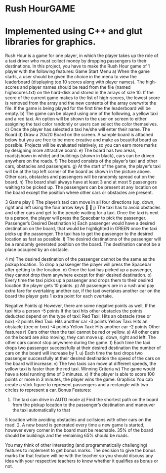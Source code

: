 # Rush HourGAME
# Implemented using C++ and glut libraries for graphics.
Rush Hour is a game for one player, in which the player takes up the role of
a taxi driver who must collect money by dropping passengers to their
destinations.
In this project, you have to make the Rush Hour game of 1 player with the following
features:
Game Start Menu
a) When the game starts, a user should be given the choice in the menu to view
the leaderboard (displaying top 10 scores along with player names). The
high-scores and player names should be read from the file (named
highscores.txt) on the hard-disk and stored in the arrays of size 10. If the
score of the current game makes to the list of high-scores, the lowest score is
removed from the array and the new contents of the array overwrite the file.
If the game is being played for the first time the leaderboard will be empty.
b) The game can be played using one of the following, a yellow taxi and a red taxi.
An option will be shown to the user on screen to either assigning the taxi color
randomly or users can select the color themselves.
c) Once the player has selected a taxi he/she will enter their name.
The Board
d) Draw a 20x20 Board on the screen. A sample board is attached below but
you are free to be more creative and make as beautiful board as possible.
Projects will be evaluated relatively, so you can earn more marks by
designing more attractive board.
e) The board has two areas, roads(shown in white) and buildings (shown in
black), cars can be driven anywhere on the roads.
f) The board consists of the player’s taxi and other cars, obstacles and
passengers.
g) At the start of the game, the player’s taxi will be at the top left corner of
the board as shown in the picture above. Other cars, obstacles and
passengers will be randomly spread out on the board.
h) The board shall always have at least 3 and at most 5 passengers waiting
to be picked up. The passengers can be present at any location on the
board except the position where other cars or obstacles are present.

3
Game play
i) The player’s taxi can move in all four directions (up, down, right and left
using the four arrow keys  
j) The taxi has to avoid obstacles and other cars and get to the people
waiting for a taxi. Once the taxi is next to a person, the player will press
the Spacebar to pick the passenger.
Passenger’s Desired Destination
k) Each passenger would have a desired destination on the board, that
would be highlighted in GREEN once the taxi picks up the passenger. The
taxi has to get the passenger to the desired location as fast as possible.
l) The desired destinations of the passenger will be a randomly generated
position on the board. The destination cannot be a place occupied by an
obstacle.

4
m) The desired destination of the passenger cannot be the same as the
pickup location. To drop a passenger the player will press the Spacebar
after getting to the location.
n) Once the taxi has picked up a passenger, they cannot drop them
anywhere except for their desired destination.
o) Every time the taxi picks up a passenger and drops them to their desired
location the player gets 10 points.
p) All passengers are in a rush and pay extra fare for overtaking another car,
if the taxi overtakes another car on the board the player gets 1 extra
point for each overtake.

Negative Points
q) However, there are some negative points as well,
If the taxi hits a person -5 points
If the taxi hits other obstacles the points deducted depend on the type of
taxi:
Red Taxi: Hits an obstacle (tree or box) -2 points
Red Taxi: Hits another car -3 points
Yellow Taxi: Hits an obstacle (tree or box) -4 points
Yellow Taxi: Hits another car -2 points
Other features
r) Cars other than the taxi cannot be red or yellow.
s) All other cars on the board are also moving, they can move up, down,
right and left. The other cars cannot stop anywhere during the game.
t) Each time the taxi drops two passenger successfully at their desired
destination the number of cars on the board will increase by 1.
u) Each time the taxi drops two passenger successfully at their desired
destination the speed of the cars on the board will increase.
v) The two taxis can move at different speeds, the yellow taxi is faster than
the red taxi.
Winning Criteria
w) The game would have a total running time of 3 minutes.
x) If the player is able to score 100 points or more in 3 minutes, the player
wins the game.
Graphics
You cab create a stick figure to represent passengers and a rectangle with two circles
to represent a car.
Bonus Features:
1. The taxi can drive in AUTO mode
a) Find the shortest path on the board from the pickup location to the
passenger’s destination and maneuver the taxi automatically to that

5
location while avoiding obstacles and collisions with other cars on
the road.
2. A new board is generated every time a new game is started, however
every corner in the board must be reachable. 35% of the board should be
buildings and the remaining 65% should be roads.

You may think of other interesting (and programmatically challenging) features to
implement to get bonus marks. The decision to give the bonus marks for that feature
will be with the teacher so you should discuss any idea with your respective
teachers to know whether it qualifies as bonus or not.

